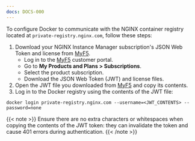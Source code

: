 ```yaml
---
docs: DOCS-000
---
```


To configure Docker to communicate with the NGINX container registry located at `private-registry.nginx.com`, follow these steps:

1. Download your NGINX Instance Manager subscription's JSON Web Token and license from [MyF5](https://my.f5.com/manage/s/subscriptions).
   - Log in to the [MyF5](https://my.f5.com/manage/s/subscriptions) customer portal.
   - Go to **My Products and Plans > Subscriptions**.
   - Select the product subscription.
   - Download the JSON Web Token (JWT) and license files.
1. Open the JWT file you downloaded from [MyF5](https://my.f5.com/manage/s/subscriptions) and copy its contents.
1. Log in to the Docker registry using the contents of the JWT file:

```shell
docker login private-registry.nginx.com --username=<JWT_CONTENTS> --password=none
```

{{< note >}}
Ensure there are no extra characters or whitespaces when copying the contents of the JWT token: they can invalidate the token and cause 401 errors during authentication.
{{< /note >}}